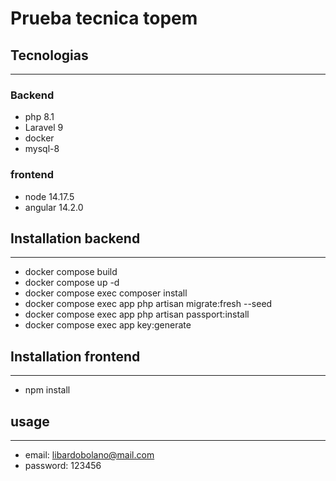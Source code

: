 # Prueba tecnica topem

## Tecnologias
***
### Backend
* php 8.1
* Laravel 9
* docker
* mysql-8

### frontend
* node  14.17.5
* angular 14.2.0

## Installation backend
***
* docker compose build
* docker compose up -d
* docker compose exec composer install
* docker compose exec app php artisan migrate:fresh --seed
* docker compose exec app php artisan passport:install
* docker compose exec app key:generate


## Installation frontend
***
* npm install


## usage
***
* email: libardobolano@mail.com
* password: 123456

